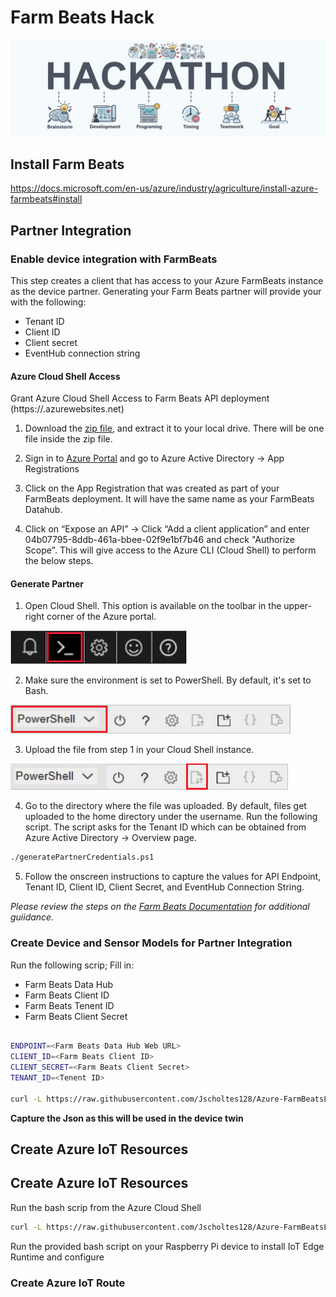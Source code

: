 # Farm Beats Hack

![hackathon design](/images/hackathon.jpg)


## Install Farm Beats

https://docs.microsoft.com/en-us/azure/industry/agriculture/install-azure-farmbeats#install

## Partner Integration

### Enable device integration with FarmBeats

This step creates a client that has access to your Azure FarmBeats instance as the device partner. Generating your Farm Beats partner will provide your with the following:

- Tenant ID
- Client ID
- Client secret
- EventHub connection string

#### Azure Cloud Shell Access

Grant Azure Cloud Shell Access to Farm Beats API deployment (https://<datahub>.azurewebsites.net)

1. Download the [zip file](https://aka.ms/farmbeatspartnerscriptv2), and extract it to your local drive. There will be one file inside the zip file.

2. Sign in to [Azure Portal](https://portal.azure.com/) and go to Azure Active Directory -> App Registrations

3. Click on the App Registration that was created as part of your FarmBeats deployment. It will have the same name as your FarmBeats Datahub.

4. Click on “Expose an API” -> Click “Add a client application” and enter 04b07795-8ddb-461a-bbee-02f9e1bf7b46 and check "Authorize Scope". This will give access to the Azure CLI (Cloud Shell) to perform the below steps.

#### Generate Partner


1. Open Cloud Shell. This option is available on the toolbar in the upper-right corner of the Azure portal.

![cloud shell bar](/images/navigation-bar-1.png)

2. Make sure the environment is set to PowerShell. By default, it's set to Bash.

![cloud shell bar](/images/power-shell-new-1.png)

3. Upload the file from step 1 in your Cloud Shell instance.

![cloud shell bar](/images/power-shell-two-1.png)

4. Go to the directory where the file was uploaded. By default, files get uploaded to the home directory under the username.
Run the following script. The script asks for the Tenant ID which can be obtained from Azure Active Directory -> Overview page.

```bash
./generatePartnerCredentials.ps1
```

5. Follow the onscreen instructions to capture the values for API Endpoint, Tenant ID, Client ID, Client Secret, and EventHub Connection String.


_Please review the steps on the [Farm Beats Documentation](https://docs.microsoft.com/en-us/azure/industry/agriculture/get-sensor-data-from-sensor-partner#enable-device-integration-with-farmbeats) for additional guiidance._
 

### Create Device and Sensor Models for Partner Integration

Run the following scrip; Fill in:
- Farm Beats Data Hub
- Farm Beats Client ID
- Farm Beats Tenent ID
- Farm Beats Client Secret

```bash

ENDPOINT=<Farm Beats Data Hub Web URL>
CLIENT_ID=<Farm Beats Client ID>
CLIENT_SECRET=<Farm Beats Client Secret>
TENANT_ID=<Tenent ID>

curl -L https://raw.githubusercontent.com/Jscholtes128/Azure-FarmBeatsLabModule/master/Set-Up/registerdevice.sh | bash -s $ENDPOINT $CLIENT_ID $CLIENT_SECRET $TENANT_ID

```

__Capture the Json as this will be used in the device twin__


## Create Azure IoT Resources

## Create Azure IoT Resources

Run the bash scrip from the Azure Cloud Shell

```bash
curl -L https://raw.githubusercontent.com/Jscholtes128/Azure-FarmBeatsLabModule/master/Set-Up/resource_set_up.sh | bash

```

Run the provided bash script on your Raspberry Pi device to install IoT Edge Runtime and configure 

### Create Azure IoT Route 


